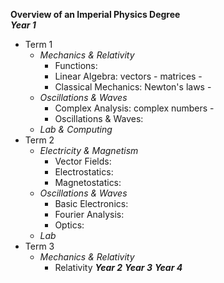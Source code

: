 **Overview of an Imperial Physics Degree**\
***Year 1***
- Term 1
  - *Mechanics & Relativity*
    - Functions:
    - Linear Algebra: vectors - matrices -  
    - Classical Mechanics: Newton's laws -
  - *Oscillations & Waves*
    - Complex Analysis: complex numbers -
    - Oscillations & Waves:
  - *Lab & Computing*
- Term 2
  - *Electricity & Magnetism*
    - Vector Fields:
    - Electrostatics:
    - Magnetostatics:
  - *Oscillations & Waves*
    - Basic Electronics:
    - Fourier Analysis:
    - Optics:
  - *Lab*
- Term 3
  - *Mechanics & Relativity*
    - Relativity
***Year 2***
***Year 3***
***Year 4***
